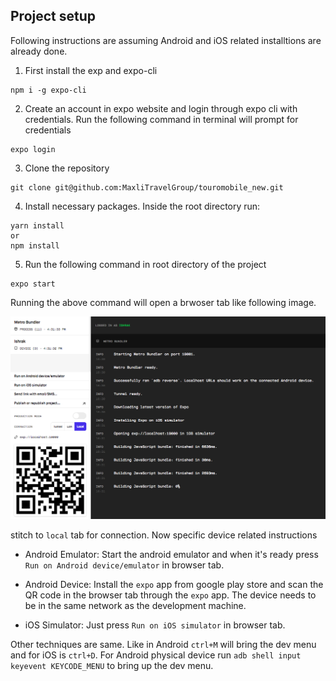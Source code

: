 
## Project setup

Following instructions are assuming Android and iOS related installtions are already done.

1. First install the exp and expo-cli
```
npm i -g expo-cli
```

2. Create an account in expo website and login through expo cli with credentials. Run the following command in terminal will prompt for credentials
```
expo login
```

3. Clone the repository
```
git clone git@github.com:MaxliTravelGroup/touromobile_new.git
```

4. Install necessary packages. Inside the root directory run:
```
yarn install
or
npm install
```

5. Run the following command in root directory of the project
```
expo start
```

Running the above command will open a brwoser tab like following image.

![Alt text](./expo_cli.png "Expo cli browser tab")

stitch to `local` tab for connection. Now specific device related instructions

- Android Emulator: Start the android emulator and when it's ready press `Run on Android device/emulator` in browser tab.

- Android Device: Install the `expo` app from google play store and scan the QR code in the browser tab through the `expo` app. The device needs to be in the same network as the development machine.

- iOS Simulator: Just press `Run on iOS simulator` in browser tab.

Other techniques are same. Like in Android `ctrl+M` will bring the dev menu and for iOS is `ctrl+D`. For Android physical device run `adb shell input keyevent KEYCODE_MENU` to bring up the dev menu.